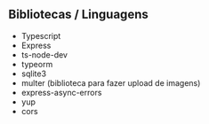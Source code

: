 ## Bibliotecas / Linguagens

- Typescript
- Express
- ts-node-dev
- typeorm
- sqlite3
- multer (biblioteca para fazer upload de imagens)
- express-async-errors
- yup
- cors